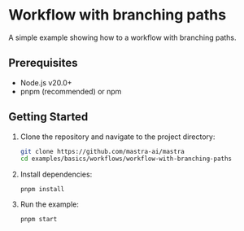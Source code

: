 # Workflow with branching paths

A simple example showing how to a workflow with branching paths.

## Prerequisites

- Node.js v20.0+
- pnpm (recommended) or npm

## Getting Started

1. Clone the repository and navigate to the project directory:

   ```bash
   git clone https://github.com/mastra-ai/mastra
   cd examples/basics/workflows/workflow-with-branching-paths
   ```

2. Install dependencies:

   ```
   pnpm install
   ```

3. Run the example:

   ```bash
   pnpm start
   ```
